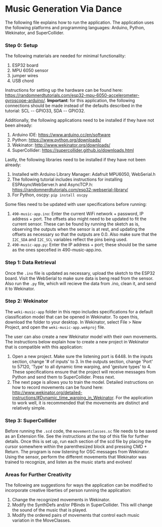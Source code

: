 # Music Generation Via Dance
The following file explains how to run the application. The application uses the following platforms and programming languages: Arduino, Python, Wekinator, and SuperCollider.

### Step 0: Setup
The following materials are needed for minimal functionality:
1. ESP32 board
2. MPU 6050 sensor
3. jumper wires
4. USB chord

Instructions for setting up the hardware can be found here: https://randomnerdtutorials.com/esp32-mpu-6050-accelerometer-gyroscope-arduino/. **Important**: for this application, the following connections should be made instead of the defaults described in the tutorial: SCL -- GPIO33, SDA -- GPIO32.

Additionally, the following applications need to be installed if they have not been already:
1. Arduino IDE: https://www.arduino.cc/en/software
2. Python: https://www.python.org/downloads/
3. Wekinator: http://www.wekinator.org/downloads/
4. SuperCollider: https://supercollider.github.io/downloads.html

Lastly, the following libraries need to be installed if they have not been already:
1. Installed with Arduino Library Manager: Adafruit MPU6050, WebSerial.h
2. The following tutorial includes instructions for installing ESPAsyncWebServer.h and AsyncTCP.h: https://randomnerdtutorials.com/esp32-webserial-library/
3. For Python, oscpy: `pip install oscpy`

Some files need to be updated with user specifications before running:
1. `490-music-app.ino`: Enter the current WiFi network + password, IP address + port. The offsets also might need to be updated to fit the current sensor. These can be found by running the sketch as is, observing the outputs when the sensor is at rest, and updating the offsets as necessary so that the outputs are 0.0. Also make sure that the `I2C_SDA` and `I2C_SCL` variables reflect the pins being used.
2. `490-music-app.py`: Enter the IP address + port; these should be the same as the ones specefied in 490-music-app.ino.

### Step 1: Data Retrieval
Once the `.ino` file is updated as necessary, upload the sketch to the ESP32 board. Visit the WebSerial to make sure data is beng read from the sensor. Also run the `.py` file, which will recieve the data from .ino, clean it, and send it to Wekinator.

### Step 2: Wekinator
The `weki-music-app` folder in this repo includes specifications for a default classification model that can be opened in Wekinator. To open this, download the folder to your desktop. In Wekinator, select File > New Project, and open the `weki-music-app.wekproj` file. 

The user can also create a new Wekinator model with their own movements. The instructions below explain how to create a new project in Wekinator that is compatible with this application:
1. Open a new project. Make sure the listening port is 6448. In the inputs section, change '# of inputs' to 3. In the outputs section, change 'Port' to 57120, 'Type' to all dynamic time warping, and 'gesture types' to 4. These specifications ensure that the project will receive messages from Python and send them to SuperCollider. Press next.
2. The next page is allows you to train the model. Detailed instructions on how to record movements can be found here: http://www.wekinator.org/detailed-instructions/#Dynamic_time_warping_in_Wekinator. For the application to work well, it is recommended that the movements are distinct and relatively simple.

### Step 3: SuperCollider
Before running the `.scd` code, the `movementclasses.sc` file needs to be saved as an Extension file. See the instructions at the top of this file for further details. Once this is set up, run each section of the scd file by placing the cursor somewhere within the parenthesized block and pressing CMD + Return. The program is now listening for OSC messages from Wekinator. Using the sensor, perform the different movements that Wekinator was trained to recognize, and listen as the music starts and evolves!

### Areas for Further Creativity
The following are suggestions for ways the application can be modified to incorporate creative liberties of person running the application:
1. Change the recognized movements in Wekinator.
2. Modify the SynthDefs and/or PBinds in SuperCollider. This will change the sound of the music that is played.
3. Modify the ordered pairs of movements that control each music variation in the MoveClasses.
